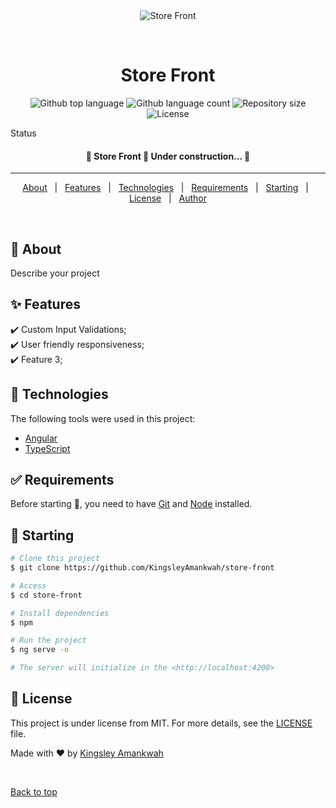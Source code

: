 <div align="center" id="top"> 
  <img src="./.github/app.gif" alt="Store Front" />

&#xa0;

  <!-- <a href="https://storefront.netlify.app">Demo</a> -->
</div>

<h1 align="center">Store Front</h1>

<p align="center">
  <img alt="Github top language" src="https://img.shields.io/github/languages/top/KingsleyAmankwah/store-front?color=56BEB8">

  <img alt="Github language count" src="https://img.shields.io/github/languages/count/KingsleyAmankwah/store-front?color=56BEB8">

  <img alt="Repository size" src="https://img.shields.io/github/repo-size/KingsleyAmankwah/store-front?color=56BEB8">

  <img alt="License" src="https://img.shields.io/github/license/KingsleyAmankwah/store-front?color=56BEB8">

</p>

Status

<h4 align="center">
	🚧  Store Front 🚀 Under construction...  🚧
</h4>

<hr>

<p align="center">
  <a href="#dart-about">About</a> &#xa0; | &#xa0; 
  <a href="#sparkles-features">Features</a> &#xa0; | &#xa0;
  <a href="#rocket-technologies">Technologies</a> &#xa0; | &#xa0;
  <a href="#white_check_mark-requirements">Requirements</a> &#xa0; | &#xa0;
  <a href="#checkered_flag-starting">Starting</a> &#xa0; | &#xa0;
  <a href="#memo-license">License</a> &#xa0; | &#xa0;
  <a href="https://github.com/{{YOUR_GITHUB_USERNAME}}" target="_blank">Author</a>
</p>

<br>

## :dart: About

Describe your project

## :sparkles: Features

:heavy_check_mark: Custom Input Validations;\
:heavy_check_mark: User friendly responsiveness;\
:heavy_check_mark: Feature 3;

## :rocket: Technologies

The following tools were used in this project:

- [Angular](https://angular.dev/)
- [TypeScript](https://www.typescriptlang.org/)

## :white_check_mark: Requirements

Before starting :checkered_flag:, you need to have [Git](https://git-scm.com) and [Node](https://nodejs.org/en/) installed.

## :checkered_flag: Starting

```bash
# Clone this project
$ git clone https://github.com/KingsleyAmankwah/store-front

# Access
$ cd store-front

# Install dependencies
$ npm

# Run the project
$ ng serve -o

# The server will initialize in the <http://localhost:4200>
```

## :memo: License

This project is under license from MIT. For more details, see the [LICENSE](LICENSE.md) file.

Made with :heart: by <a href="https://github.com/KingsleyAmankwah/" target="_blank">Kingsley Amankwah</a>

&#xa0;

<a href="#top">Back to top</a>
